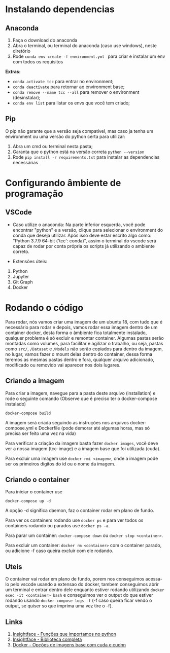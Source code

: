 # Instalando dependencias

## Anaconda

1. Faça o download do anaconda
2. Abra o terminal, ou terminal do anaconda (caso use windows), neste diretório
3. Rode ``` conda env create -f environment.yml  ``` para criar e instalar um env com todos os requisitos

__Extras:__

- ``` conda activate tcc ``` para entrar no environment;
- ``` conda deactivate ``` para retornar ao environment base;
- ``` conda remove --name tcc --all ``` para remover o environment (desinstalar);
- ``` conda env list ``` para listar os envs que você tem criado;

## Pip

O pip não garante que a versão seja compativel, mas caso ja tenha um environment ou uma versão do python certa para utilizar:

1. Abra um cmd ou terminal nesta pasta;
2. Garanta que o python está na versão correta ``` python --version ```
3. Rode ``` pip install -r requirements.txt ``` para instalar as dependencias necessárias

# Configurando âmbiente de programação

## VSCode

- Caso utilize o anaconda: Na parte inferior esquerda, você pode encontrar "python" e a versão, clique para selecionar o environment do conda que deseja utilizar. Após isso deve estar escrito algo como: "Python 3.7.9 64-bit ('tcc': conda)", assim o terminal do vscode será capaz de rodar por conta própria os scripts já utilizando o ambiente correto.

- Extensões úteis:

1. Python
2. Jupyter
3. Git Graph
4. Docker

# Rodando o código

Para rodar, nós vamos criar uma imagem de um ubuntu 18, com tudo que é necessário para rodar e depois, vamos rodar essa imagem dentro de um container docker, desta forma o âmbiente fica totalmente instalado, qualquer problema é só excluir e remontar container. Algumas pastas serão montadas como volumes, para facilitar e agilizar o trabalho, ou seja, pastas como `src/`, `/Dataset` e `/Models` não serão copiados para dentro da imagem, no lugar, vamos fazer o mount delas dentro do container, dessa forma teremos as mesmas pastas dentro e fora, qualquer arquivo adicionado, modificado ou removido vai aparecer nos dois lugares.

## Criando a imagem

Para criar a imagem, navegue para a pasta deste arquivo (installation) e rode o seguinte comando (Observe que é preciso ter o docker-compose instalado)

```
docker-compose build
```

A imagem será criada seguindo as instruções nos arquivos docker-compose.yml e Dockerfile (pode demorar até algumas horas, mas só precisa ser feito uma vez na vida)

Para verificar a criação da imagem basta fazer `docker images`, você deve ver a nossa imagem (tcc-image) e a imagem base que foi utilizada (cuda).

Para excluir uma imagem use `docker rmi <imagem>`, onde a imagem pode ser os primeiros digitos do id ou o nome da imagem.

## Criando o container

Para iniciar o container use 

```
docker-compose up -d
```

A opção -d significa daemon, faz o container rodar em plano de fundo. 

Para ver os containers rodando use `docker ps` e para ver todos os containers rodando ou parados use `docker ps -a`. 

Para parar um container: `docker-compose down` ou `docker stop <container>`.

Para excluir um container: `docker rm <container>` com o container parado, ou adicione -f caso queira excluir com ele rodando.

## Uteis

O container vai rodar em plano de fundo, porem nos conseguimos acessa-lo pelo vscode usando a extensao do docker, tambem conseguimos abrir um terminal e entrar dentro dele enquanto estiver rodando utilizando `docker exec -it <container> bash` e conseguimos ver o output do que estiver rodando usando `docker-compose logs -f` (-f caso queira ficar vendo o output, se quiser so que imprima uma vez tire o -f).

## Links

1. [Insightface - Funções que importamos no python](https://github.com/deepinsight/insightface/tree/master/python-package/insightface)
2. [Insightface - Biblioteca completa](https://github.com/deepinsight/insightface)
3. [Docker - Opções de imagens base com cuda e cudnn](https://hub.docker.com/r/nvidia/cuda/tags?page=1&ordering=last_updated&name=cudnn8-devel-ubuntu18)